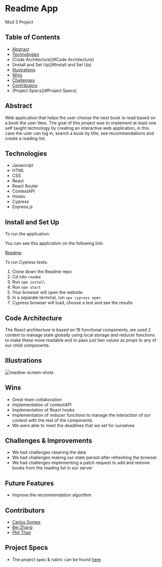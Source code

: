 # Readme App

Mod 3 Project

## Table of Contents

- [Abstract](#Abstract)
- [Technologies](#Technologies)
- [Code Architecture](#Code Architecture)
- [Install and Set Up](#Install and Set Up)
- [Illustrations](#Illustrations)
- [Wins](#Wins)
- [Challenges](#Challenges)
- [Contributors](#Contributors)
- [Project Specs](#Project Specs)

## Abstract

Web application that helps the user choose the next book to read based on a book the user likes.
The goal of this project was to implement at least one self taught technology by creating an interactive web application, in this case the user can log in, search a book by title, see recommendations and create a reading list.

## Technologies

- Javascript
- HTML
- CSS
- React
- React Router
- ContextAPI
- Hooks
- Cypress
- Express.js

## Install and Set Up

To run the application:

You can see this application on the following link:

[Readme](https://readme-2107.herokuapp.com/)

To run Cypress tests:

1. Clone down the Readme repo
2. Cd into `readme`
3. Run `npm install`
4. Run `npm start`
5. Your browser will open the website.
6. In a separate terminal, run `npx cypress open`
7. Cypress browser will load, choose a test and see the results


## Code Architecture

The React architecture is based on 18 functional components, we used 2 context to manage state globally using local storage and reducer functions to make these more readable and to pass just two values as props to any of our child components.

## Illustrations
![readme-screen-shots](https://user-images.githubusercontent.com/82873669/140862033-31ad423c-a0a9-4ba2-96ea-a93682b9b385.gif)


## Wins

- Great team collaboration
- Implementation of contextAPI
- Implementation of React hooks 
- Implementation of reducer functions to manage the interaction of our context with the rest of the components
- We were able to meet the deadlines that we set for ourselves

## Challenges & Improvements

- We had challenges cleaning the data
- We had challenges making our state persist after refreshing the browser
- We had challenges implementing a patch request to add and remove books from the reading list in our server

## Future Features

- Improve the recommendation algorithm 

## Contributors

- [Carlos Gomez](https://github.com/karmacarlos)
- [Bei Zhang](https://github.com/beizy)
- [Phil Than](https://github.com/pthan1)

## Project Specs

- The project spec & rubric can be found [here](https://frontend.turing.edu/projects/module-3/stretch.html)
